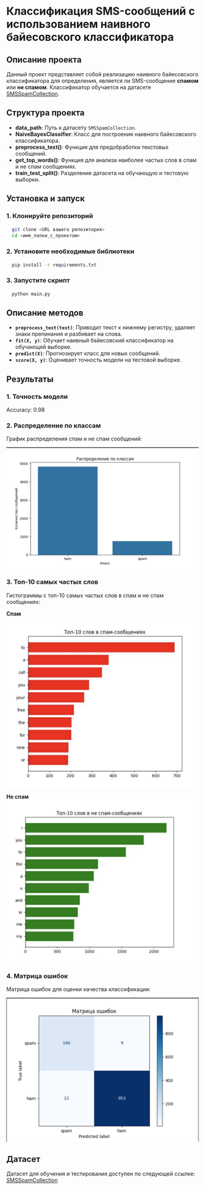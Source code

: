 # Классификация SMS-сообщений с использованием наивного байесовского классификатора

## Описание проекта

Данный проект представляет собой реализацию наивного байесовского классификатора для определения, является ли SMS-сообщение **спамом** или **не спамом**. Классификатор обучается на датасете [SMSSpamCollection](https://archive.ics.uci.edu/ml/datasets/sms+spam+collection).

## Структура проекта

- **data_path**: Путь к датасету `SMSSpamCollection`.
- **NaiveBayesClassifier**: Класс для построения наивного байесовского классификатора.
- **preprocess_text()**: Функция для предобработки текстовых сообщений.
- **get_top_words()**: Функция для анализа наиболее частых слов в спам и не спам сообщениях.
- **train_test_split()**: Разделение датасета на обучающую и тестовую выборки.

## Установка и запуск

### 1. Клонируйте репозиторий
```bash
  git clone <URL вашего репозитория>
  cd <имя_папки_с_проектом>
```

### 2. Установите необходимые библиотеки
```bash
  pip install -r requirements.txt
```

### 3. Запустите скрипт
```bash
  python main.py
```
## Описание методов

- **`preprocess_text(text)`**: Приводит текст к нижнему регистру, удаляет знаки препинания и разбивает на слова.
- **`fit(X, y)`**: Обучает наивный байесовский классификатор на обучающей выборке.
- **`predict(X)`**: Прогнозирует класс для новых сообщений.
- **`score(X, y)`**: Оценивает точность модели на тестовой выборке.

## Результаты

### 1. Точность модели
Accuracy: 0.98

### 2. Распределение по классам
График распределения спам и не спам сообщений:

![Распределение по классам](image/class_distribution.jpg)

### 3. Топ-10 самых частых слов
Гистограммы с топ-10 самых частых слов в спам и не спам сообщениях:

**Спам**
![Топ-10 спам](image/spam_top_words.jpg)

**Не спам**
![Топ-10 не спам](image/ham_top_words.jpg)

### 4. Матрица ошибок
Матрица ошибок для оценки качества классификации:

![Матрица ошибок](image/confusion_matrix.jpg)

## Датасет
Датасет для обучения и тестирования доступен по следующей ссылке:
[SMSSpamCollection](https://archive.ics.uci.edu/ml/datasets/sms+spam+collection)